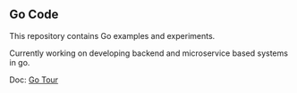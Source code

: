 ## Go Code

This repository contains Go examples and experiments.

Currently working on developing backend and microservice based systems in go. 

Doc: [Go Tour](https://go.dev/tour/list) 
